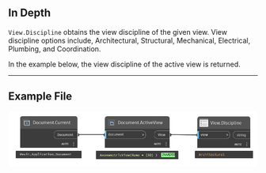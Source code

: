 ## In Depth
`View.Discipline` obtains the view discipline of the given view. View discipline options include, Architectural, Structural, Mechanical, Electrical, Plumbing, and Coordination.

In the example below, the view discipline of the active view is returned.
___
## Example File

![View.Discipline](./Revit.Elements.Views.View.Discipline_img.jpg)